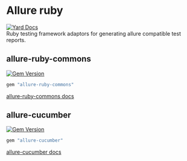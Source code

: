# Allure ruby

[![Yard Docs](http://img.shields.io/badge/yard-docs-blue.svg)](https://rubydoc.info/github/allure-framework/allure-ruby/master)\
Ruby testing framework adaptors for generating allure compatible test reports.

## allure-ruby-commons

[![Gem Version](https://badge.fury.io/rb/allure-ruby-commons.svg)](https://badge.fury.io/rb/allure-ruby-commons)

```ruby
gem "allure-ruby-commons"
```

[allure-ruby-commons docs](allure-ruby-commons/README.md)

## allure-cucumber

[![Gem Version](https://badge.fury.io/rb/allure-cucumber.svg)](https://badge.fury.io/rb/allure-cucumber)

```ruby
gem "allure-cucumber"
```

[allure-cucumber docs](allure-cucumber/README.md)
